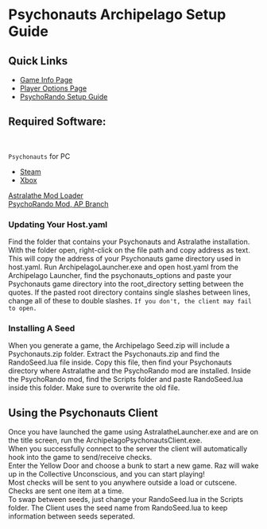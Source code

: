 # Psychonauts Archipelago Setup Guide

<h2 style="text-transform:none";>Quick Links</h2>

- [Game Info Page](../../../../games/Psychonauts/info/en)
- [Player Options Page](../../../../games/Psychonauts/player-options)
- [PsychoRando Setup Guide](https://docs.google.com/document/d/1b7QOnOLmTSvdC7A1YK3bsSmhtSOsAMs0XF5j-tyE6Zw/edit?usp=sharing)

<h2 style="text-transform:none";>Required Software:</h2> <br>

`Psychonauts` for PC

- [Steam](https://store.steampowered.com/app/3830/Psychonauts/)
- [Xbox](https://www.xbox.com/en-US/games/store/Psychonauts/C5HHPG1TXDNG)

[Astralathe Mod Loader](https://gitlab.com/scrunguscrungus/astralathe/-/releases) <br>
[PsychoRando Mod, AP Branch](https://github.com/Akashortstack/PsychoRando/releases) <br>

<h3 style="text-transform:none";>Updating Your Host.yaml</h3>

Find the folder that contains your Psychonauts and Astralathe installation. With the folder open, right-click on the
file path and copy address as text. This will copy the address of your Psychonauts game directory used in host.yaml.
Run ArchipelagoLauncher.exe and open host.yaml from the Archipelago Launcher, find the psychonauts_options and paste
your Psychonauts game directory into the root_directory setting between the quotes. If the pasted root directory
contains single slashes between lines, change all of these to double
slashes. `If you don't, the client may fail to open.`

<h3 style="text-transform:none";>Installing A Seed</h3>

When you generate a game, the Archipelago Seed.zip will include a Psychonauts.zip folder. Extract the Psychonauts.zip
and find the RandoSeed.lua file inside. Copy this file, then find your Psychonauts directory where Astralathe and the
PsychoRando mod are installed. Inside the PsychoRando mod, find the Scripts folder and paste RandoSeed.lua inside this
folder. Make sure to overwrite the old file.

<h2 style="text-transform:none";>Using the Psychonauts Client</h2>

Once you have launched the game using AstralatheLauncher.exe and are on the title screen, run the
ArchipelagoPsychonautsClient.exe. <br>
When you successfully connect to the server the client will automatically hook into the game to send/receive
checks. <br>
Enter the Yellow Door and choose a bunk to start a new game. Raz will wake up in the Collective Unconscious, and you can
start playing! <br>
Most checks will be sent to you anywhere outside a load or cutscene. Checks are sent one item at a time. <br>
To swap between seeds, just change your RandoSeed.lua in the Scripts folder. The Client uses the seed name from
RandoSeed.lua to keep information between seeds seperated. <br>

